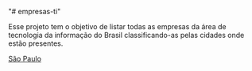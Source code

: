 "# empresas-ti" 

Esse projeto tem o objetivo de listar todas as empresas da área de tecnologia da informação do Brasil classificando-as pelas cidades onde estão presentes.

[São Paulo](/sao-paulo.md)